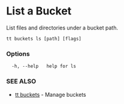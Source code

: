 # List a Bucket

List files and directories under a bucket path.

```
tt buckets ls [path] [flags]
```

### Options

```
  -h, --help   help for ls
```

### SEE ALSO

* [tt buckets](tt_buckets.md)	 - Manage buckets
